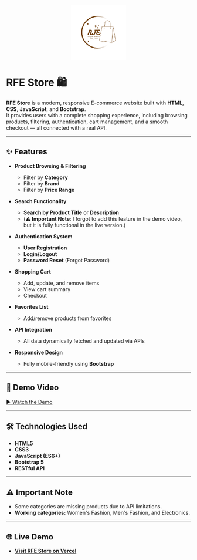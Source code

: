 <p align="center">
  <img src="images/RFE%20Store.png" alt="RFE Store Logo" width="150"/>
</p>

# RFE Store 🛍️

**RFE Store** is a modern, responsive E-commerce website built with **HTML**, **CSS**, **JavaScript**, and **Bootstrap**.  
It provides users with a complete shopping experience, including browsing products, filtering, authentication, cart management, and a smooth checkout — all connected with a real API.

---

## ✨ Features

- **Product Browsing & Filtering**
  - Filter by **Category**
  - Filter by **Brand**
  - Filter by **Price Range**
- **Search Functionality**
  - **Search by Product Title** or **Description**
  - (**⚠️ Important Note**: I forgot to add this feature in the demo video, but it is fully functional in the live version.)
- **Authentication System**

  - **User Registration**
  - **Login/Logout**
  - **Password Reset** (Forgot Password)

- **Shopping Cart**

  - Add, update, and remove items
  - View cart summary
  - Checkout

- **Favorites List**

  - Add/remove products from favorites

- **API Integration**

  - All data dynamically fetched and updated via APIs

- **Responsive Design**
  - Fully mobile-friendly using **Bootstrap**

---

## 🎥 Demo Video

[▶️ Watch the Demo](videos/demo.mp4)

---

## 🛠️ Technologies Used

- **HTML5**
- **CSS3**
- **JavaScript (ES6+)**
- **Bootstrap 5**
- **RESTful API**

---

## ⚠️ Important Note

- Some categories are missing products due to API limitations.
- **Working categories:** Women's Fashion, Men's Fashion, and Electronics.

---

## 🌐 Live Demo

- [**Visit RFE Store on Vercel**](https://rfe-store-rahmas-projects-ce52aef0.vercel.app/)

